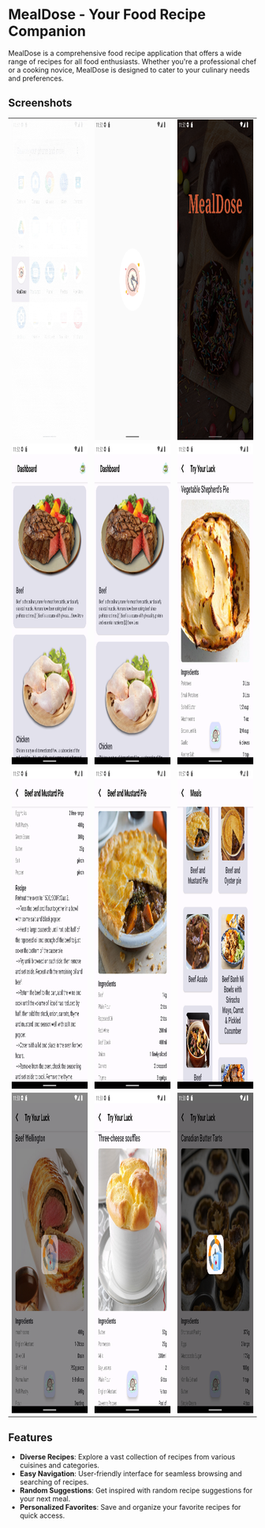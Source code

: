 # MealDose - Your Food Recipe Companion

MealDose is a comprehensive food recipe application that offers a wide range of recipes for all food enthusiasts. Whether you're a professional chef or a cooking novice, MealDose is designed to cater to your culinary needs and preferences.

## Screenshots

<table>
  <tr>
    <td><img src="https://github.com/Krupal01/products/blob/main/MealDose/SS/App_icon_ss.jpg" width=412 height=650></td>
    <td><img src="https://github.com/Krupal01/products/blob/main/MealDose/SS/Screenshot_1695450148.png" width=412 height=650></td>
    <td><img src="https://github.com/Krupal01/products/blob/main/MealDose/SS/Screenshot_1695450150.png" width=412 height=650></td>
  </tr>
   <tr>
    <td><img src="https://github.com/Krupal01/products/blob/main/MealDose/SS/Screenshot_1695450158.png" width=412 height=650></td>
    <td><img src="https://github.com/Krupal01/products/blob/main/MealDose/SS/Screenshot_1695450160.png" width=412 height=650></td>
    <td><img src="https://github.com/Krupal01/products/blob/main/MealDose/SS/Screenshot_1695450169.png" width=412 height=650></td>
  </tr>
   <tr>
    <td><img src="https://github.com/Krupal01/products/blob/main/MealDose/SS/Screenshot_1695450449.png" width=412 height=650></td>
    <td><img src="https://github.com/Krupal01/products/blob/main/MealDose/SS/Screenshot_1695450444.png" width=412 height=650></td>
    <td><img src="https://github.com/Krupal01/products/blob/main/MealDose/SS/Screenshot_1695450436.png" width=412 height=650></td>
  </tr>
   <tr>
    <td><img src="https://github.com/Krupal01/products/blob/main/MealDose/SS/Screenshot_1695450201.png" width=412 height=650></td>
    <td><img src="https://github.com/Krupal01/products/blob/main/MealDose/SS/Screenshot_1695450195.png" width=412 height=650></td>
    <td><img src="https://github.com/Krupal01/products/blob/main/MealDose/SS/Screenshot_1695450182.png" width=412 height=650></td>
  </tr>
</table>

## Features

- **Diverse Recipes**: Explore a vast collection of recipes from various cuisines and categories.
- **Easy Navigation**: User-friendly interface for seamless browsing and searching of recipes.
- **Random Suggestions**: Get inspired with random recipe suggestions for your next meal.
- **Personalized Favorites**: Save and organize your favorite recipes for quick access.

